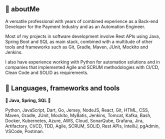 ## 👋 aboutMe
A versatile professional with years of combined experience as a Back-end Developer for the Payment Industry and as an Automation Engineer.

Most of my projects in software development involve Rest APIs using Java, Spring Boot and SQL as main stack, combined with a multitude of other tools and frameworks such as Git, Gradle, Maven, JUnit, Mockito and Jenkins.

I also have experience working with Python for automation solutions and in companies that implemented Agile and SCRUM methodologies with CI/CD, Clean Code and SOLID as requirements.

## 🧰 Languages, frameworks and tools
**👑 Java, Spring, SQL 👑**

Python, JavaScript, Dart, Go, Jersey, NodeJS, React, Git, HTML, CSS, Maven, Gradle, JUnit, Mockito, MyBatis, Jenkins, Tomcat, Kafka, Bash, Docker, Kubernetes, Azure, AWS, Cloud, SonarQube, Grafana, Jira, Artifactory, CI/CD, TDD, Agile, SCRUM, SOLID, Rest APIs, IntelliJ, pgAdmin, VSCode, Postman.
